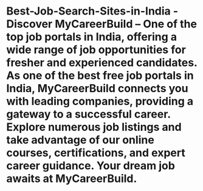 # Best-Job-Search-Sites-in-India - Discover MyCareerBuild – One of the top job portals in India, offering a wide range of job opportunities for fresher and experienced candidates. As one of the best free job portals in India, MyCareerBuild connects you with leading companies, providing a gateway to a successful career. Explore numerous job listings and take advantage of our online courses, certifications, and expert career guidance. Your dream job awaits at MyCareerBuild.

